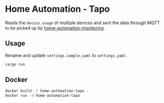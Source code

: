 # Home Automation - Tapo

Reads the `device_usage` of multiple devices and sent the data through MQTT to be picked up by [home-automation-monitoring](https://github.com/mihai-dinculescu/home-automation-monitoring).

## Usage

Rename and update `settings.sample.yaml` to `settings.yaml`.

```bash
cargo run
```

## Docker

```bash
docker build -t home-automation-tapo .
docker run -d home-automation-tapo
```
